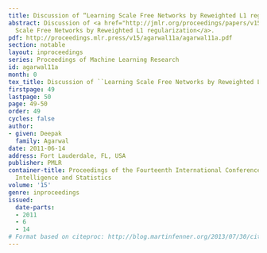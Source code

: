 ```yaml
---
title: Discussion of “Learning Scale Free Networks by Reweighted L1 regularization”
abstract: Discussion of <a href="http://jmlr.org/proceedings/papers/v15/liu11a.html">Learning
  Scale Free Networks by Reweighted L1 regularization</a>.
pdf: http://proceedings.mlr.press/v15/agarwal11a/agarwal11a.pdf
section: notable
layout: inproceedings
series: Proceedings of Machine Learning Research
id: agarwal11a
month: 0
tex_title: Discussion of ``Learning Scale Free Networks by Reweighted L1 regularization''
firstpage: 49
lastpage: 50
page: 49-50
order: 49
cycles: false
author:
- given: Deepak
  family: Agarwal
date: 2011-06-14
address: Fort Lauderdale, FL, USA
publisher: PMLR
container-title: Proceedings of the Fourteenth International Conference on Artificial
  Intelligence and Statistics
volume: '15'
genre: inproceedings
issued:
  date-parts:
  - 2011
  - 6
  - 14
# Format based on citeproc: http://blog.martinfenner.org/2013/07/30/citeproc-yaml-for-bibliographies/
---
```

